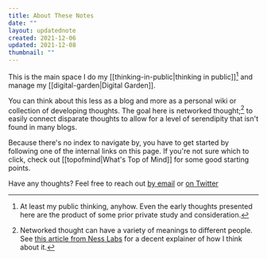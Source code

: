 ```yaml
---
title: About These Notes
date: ""
layout: updatednote
created: 2021-12-06
updated: 2021-12-08
thumbnail: ""
---
```

This is the main space I do my \[[thinking-in-public|thinking in public]][^1] and manage my \[[digital-garden|Digital Garden]].

You can think about this less as a blog and more as a personal wiki or collection of developing thoughts. The goal here is networked thought;[^2] to easily connect disparate thoughts to allow for a level of serendipity that isn't found in many blogs.

Because there's no index to navigate by, you have to get started by following one of the internal links on this page. If you're not sure which to click, check out \[[topofmind|What's  Top of Mind]] for some good starting points.

Have any thoughts? Feel free to reach out [by email](mailto:jared@bearlythinking.com) or [on Twitter](https://twitter.com/messages/compose?recipient_id=431312709)

[^1]: At least my public thinking, anyhow. Even the early thoughts presented here are the product of some prior private study and consideration.

[^2]: Networked thought can have a variety of meanings to different people. See [this article from Ness Labs](https://nesslabs.com/networked-thinking) for a decent explainer of how I think about it.